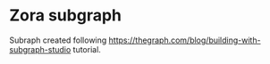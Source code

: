 # Zora subgraph

Subraph created following https://thegraph.com/blog/building-with-subgraph-studio tutorial.
